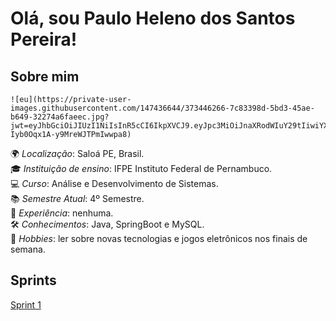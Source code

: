 # Olá, sou Paulo Heleno dos Santos Pereira!


## Sobre mim 

    ![eu](https://private-user-images.githubusercontent.com/147436644/373446266-7c83398d-5bd3-45ae-b649-32274a6faeec.jpg?jwt=eyJhbGciOiJIUzI1NiIsInR5cCI6IkpXVCJ9.eyJpc3MiOiJnaXRodWIuY29tIiwiYXVkIjoicmF3LmdpdGh1YnVzZXJjb250ZW50LmNvbSIsImtleSI6ImtleTUiLCJleHAiOjE3MjgwNTQ2NzMsIm5iZiI6MTcyODA1NDM3MywicGF0aCI6Ii8xNDc0MzY2NDQvMzczNDQ2MjY2LTdjODMzOThkLTViZDMtNDVhZS1iNjQ5LTMyMjc0YTZmYWVlYy5qcGc_WC1BbXotQWxnb3JpdGhtPUFXUzQtSE1BQy1TSEEyNTYmWC1BbXotQ3JlZGVudGlhbD1BS0lBVkNPRFlMU0E1M1BRSzRaQSUyRjIwMjQxMDA0JTJGdXMtZWFzdC0xJTJGczMlMkZhd3M0X3JlcXVlc3QmWC1BbXotRGF0ZT0yMDI0MTAwNFQxNTA2MTNaJlgtQW16LUV4cGlyZXM9MzAwJlgtQW16LVNpZ25hdHVyZT04ODRmNWVhMjE5ODJiNmIwMTdlN2Q2ZTA5ZjE1OGJhZTI0ZGM3ZDYyNWRiNGQ0NDQ4Zjg1ODEyZDQyYmQ5ZTA1JlgtQW16LVNpZ25lZEhlYWRlcnM9aG9zdCJ9.vcYjkrautiBdmOAk-Iyb0Oqx1A-y9MreWJTPmIwwpa8)


🌍 *Localização*: Saloá PE, Brasil.  
🎓 *Instituição de ensino*: IFPE Instituto Federal de Pernambuco.  
💻 *Curso*: Análise e Desenvolvimento de Sistemas.  
📚 *Semestre Atual*: 4º Semestre.  
💼 *Experiência*: nenhuma.         
🛠 *Conhecimentos*: Java, SpringBoot e MySQL.    
🎨 *Hobbies*: ler sobre novas tecnologias e jogos eletrônicos nos finais de semana.


## Sprints

[Sprint 1](https://link-para-sprint-1.com)
